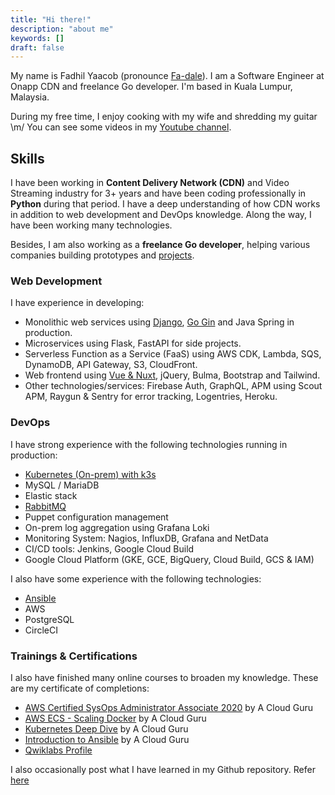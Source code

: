 ```yaml
---
title: "Hi there!"
description: "about me"
keywords: []
draft: false
---
```


My name is Fadhil Yaacob (pronounce [Fa-dale](https://www.howtopronounce.com/fadale/)). I am a Software Engineer at Onapp CDN and freelance Go developer. I'm based in Kuala Lumpur, Malaysia.

During my free time, I enjoy cooking with my wife and shredding my guitar \m/ You can see some videos in my [Youtube channel](https://www.youtube.com/user/piukul/).

## Skills

I have been working in **Content Delivery Network (CDN)** and Video Streaming industry for 3+ years and have been coding professionally in **Python** during that period. I have a deep understanding of how CDN works in addition to web development and DevOps knowledge. Along the way, I have been working many technologies.

Besides, I am also working as a **freelance Go developer**, helping various companies building prototypes and [projects](/projects/#pharmacy-app---march---present-2021).

### Web Development

I have experience in developing:

- Monolithic web services using [Django](/tags/django/), [Go Gin](/tags/golang/) and Java Spring in production.
- Microservices using Flask, FastAPI for side projects.
- Serverless Function as a Service (FaaS) using AWS CDK, Lambda, SQS, DynamoDB, API Gateway, S3, CloudFront.
- Web frontend using [Vue & Nuxt](/tags/nuxt/), jQuery, Bulma, Bootstrap and Tailwind.
- Other technologies/services: Firebase Auth, GraphQL, APM using Scout APM, Raygun & Sentry for error tracking, Logentries, Heroku.

### DevOps

I have strong experience with the following technologies running in production:

- [Kubernetes (On-prem) with k3s](/tags/kubernetes/)
- MySQL / MariaDB
- Elastic stack
- [RabbitMQ](/tags/message-queue/)
- Puppet configuration management
- On-prem log aggregation using Grafana Loki
- Monitoring System: Nagios, InfluxDB, Grafana and NetData
- CI/CD tools: Jenkins, Google Cloud Build
- Google Cloud Platform (GKE, GCE, BigQuery, Cloud Build, GCS & IAM)

I also have some experience with the following technologies:

- [Ansible](https://github.com/sdil/learning/tree/master/ansible)
- AWS
- PostgreSQL
- CircleCI

### Trainings & Certifications

I also have finished many online courses to broaden my knowledge. These are my certificate of completions:

- [AWS Certified SysOps Administrator Associate 2020](https://verify.acloud.guru/4A968CDFC398) by A Cloud Guru
- [AWS ECS - Scaling Docker](https://verify.acloud.guru/BC648C629A48) by A Cloud Guru
- [Kubernetes Deep Dive](https://verify.acloud.guru/445E8386BBF0) by A Cloud Guru
- [Introduction to Ansible](https://verify.acloud.guru/EE90B7C9B544) by A Cloud Guru
- [Qwiklabs Profile](https://www.qwiklabs.com/public_profiles/1f3c1bdb-9425-4890-9eee-c38964c20470)

I also occasionally post what I have learned in my Github repository. Refer [here](https://github.com/sdil/learning)
